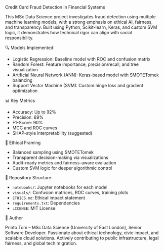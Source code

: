 Credit Card Fraud Detection in Financial Systems

This MSc Data Science project investigates fraud detection using multiple machine learning models, with a strong emphasis on ethical AI, fairness, and transparency. Built using Python, Scikit-learn, Keras, and custom SVM logic, it demonstrates how technical rigor can align with social responsibility.

 🔍 Models Implemented

- Logistic Regression: Baseline model with ROC and confusion matrix
- Random Forest: Feature importance, precision/recall, and tree visualization
- Artificial Neural Network (ANN): Keras-based model with SMOTETomek balancing
- Support Vector Machine (SVM): Custom hinge loss and gradient optimization

 📊 Key Metrics

- Accuracy: Up to 92%
- Precision: 89%
- F1-Score: 90%
- MCC and ROC curves
- SHAP-style interpretability (suggested)

 🧠 Ethical Framing

- Balanced sampling using SMOTETomek
- Transparent decision-making via visualizations
- Audit-ready metrics and fairness-aware evaluation
- Custom SVM logic for deeper algorithmic control

 📁 Repository Structure

- `notebooks/`: Jupyter notebooks for each model
- `visuals/`: Confusion matrices, ROC curves, training plots
- `ETHICS.md`: Ethical impact statement
- `requirements.txt`: Dependencies
- `LICENSE`: MIT License

 🙋 Author

Printo Tom – MSc Data Science (University of East London), Senior Software Developer. Passionate about ethical technology, civic impact, and scalable cloud solutions. Actively contributing to public infrastructure, legal fairness, and global tech migration.


